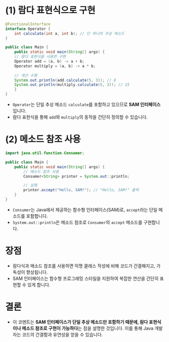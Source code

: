 # (1) 람다 표현식으로 구현

```java
@FunctionalInterface 
interface Operator { 
	int calculate(int a, int b); // 단 하나의 추상 메소드 
} 

public class Main { 
	public static void main(String[] args) { 
	// 람다 표현식을 사용한 구현 
	Operator add = (a, b) -> a + b; 
	Operator multiply = (a, b) -> a * b; 
	
	// 계산 수행 
	System.out.println(add.calculate(5, 3)); // 8
	System.out.println(multiply.calculate(5, 3)); // 15 
	} 
}
```
- `Operator`는 단일 추상 메소드 `calculate`를 포함하고 있으므로 **SAM 인터페이스**입니다.
- 람다 표현식을 통해 `add`와 `multiply`의 동작을 간단히 정의할 수 있습니다.
# (2) 메소드 참조 사용
```java
import java.util.function.Consumer;

public class Main {
    public static void main(String[] args) {
        // 메소드 참조 사용
        Consumer<String> printer = System.out::println;

        // 실행
        printer.accept("Hello, SAM!"); // "Hello, SAM!" 출력
    }
}
```

- `Consumer`는 Java에서 제공하는 함수형 인터페이스(SAM)로, `accept`라는 단일 메소드를 포함합니다.
- `System.out::println`은 메소드 참조로 `Consumer`의 `accept` 메소드를 구현합니다.

# 장점
- 람다식과 메소드 참조를 사용하면 익명 클래스 작성에 비해 코드가 간결해지고, 가독성이 향상됩니다.
- SAM 인터페이스는 함수형 프로그래밍 스타일을 지원하여 복잡한 연산을 간단히 표현할 수 있게 합니다.
# 결론
- 이 코멘트는 **SAM 인터페이스가 단일 추상 메소드만 포함하기 때문에, 람다 표현식이나 메소드 참조로 구현이 가능하다**는 점을 설명한 것입니다. 이를 통해 Java 개발자는 코드의 간결함과 유연성을 얻을 수 있습니다.